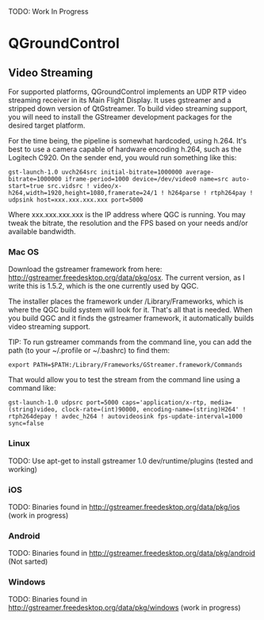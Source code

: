 TODO: Work In Progress

# QGroundControl

## Video Streaming

For supported platforms, QGroundControl implements an UDP RTP video streaming receiver in its Main Flight Display. It uses gstreamer and a stripped down version of QtGstreamer.
To build video streaming support, you will need to install the GStreamer development packages for the desired target platform.

For the time being, the pipeline is somewhat hardcoded, using h.264. It's best to use a camera capable of hardware encoding h.264, such as the Logitech C920. On the sender end, you would run something like this:

```
gst-launch-1.0 uvch264src initial-bitrate=1000000 average-bitrate=1000000 iframe-period=1000 device=/dev/video0 name=src auto-start=true src.vidsrc ! video/x-h264,width=1920,height=1080,framerate=24/1 ! h264parse ! rtph264pay ! udpsink host=xxx.xxx.xxx.xxx port=5000
```

Where xxx.xxx.xxx.xxx is the IP address where QGC is running. You may tweak the bitrate, the resolution and the FPS based on your needs and/or available bandwidth.

### Mac OS

Download the gstreamer framework from here: http://gstreamer.freedesktop.org/data/pkg/osx. The current version, as I write this is 1.5.2, which is the one currently used by QGC.

The installer places the framework under /Library/Frameworks, which is where the QGC build system will look for it. That's all that is needed. When you build QGC and it finds the gstreamer framework, it automatically builds video streaming support.

TIP: To run gstreamer commands from the command line, you can add the path (to your ~/.profile or ~/.bashrc) to find them:
```
export PATH=$PATH:/Library/Frameworks/GStreamer.framework/Commands
```

That would allow you to test the stream from the command line using a command like:
```
gst-launch-1.0 udpsrc port=5000 caps='application/x-rtp, media=(string)video, clock-rate=(int)90000, encoding-name=(string)H264' ! rtph264depay ! avdec_h264 ! autovideosink fps-update-interval=1000 sync=false
```

### Linux

TODO: Use apt-get to install gstreamer 1.0 dev/runtime/plugins
(tested and working)

### iOS

TODO: Binaries found in http://gstreamer.freedesktop.org/data/pkg/ios
(work in progress)

### Android

TODO: Binaries found in http://gstreamer.freedesktop.org/data/pkg/android
(Not sarted)

### Windows

TODO: Binaries found in http://gstreamer.freedesktop.org/data/pkg/windows
(work in progress)

